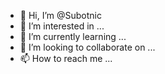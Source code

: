 - 👋 Hi, I’m @Subotnic
- 👀 I’m interested in ...
- 🌱 I’m currently learning ...
- 💞️ I’m looking to collaborate on ...
- 📫 How to reach me ...

<!---
Subotnic/Subotnic is a ✨ special ✨ repository because its `README.md` (this file) appears on your GitHub profile.
You can click the Preview link to take a look at your changes.
--->
